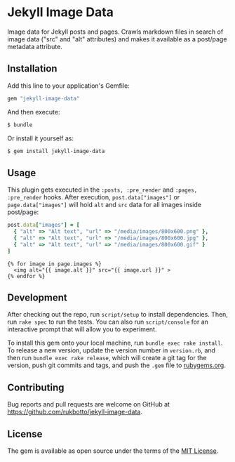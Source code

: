 # Jekyll Image Data

Image data for Jekyll posts and pages. Crawls markdown files in search of image
data ("src" and "alt" attributes) and makes it available as a post/page
metadata attribute.

## Installation

Add this line to your application's Gemfile:

```ruby
gem "jekyll-image-data"
```

And then execute:

```sh
$ bundle
```

Or install it yourself as:

```sh
$ gem install jekyll-image-data
```

## Usage

This plugin gets executed in the `:posts, :pre_render` and `:pages,
:pre_render` hooks. After execution, `post.data["images"]` or
`page.data["images"]` will hold `alt` and `src` data for all images inside
post/page:

```ruby
post.data["images"] = [
  { "alt" => "Alt text", "url" => "/media/images/800x600.png" },
  { "alt" => "Alt text", "url" => "/media/images/800x600.jpg" },
  { "alt" => "Alt text", "url" => "/media/images/800x600.gif" }
]
```

```liquid
{% for image in page.images %}
  <img alt="{{ image.alt }}" src="{{ image.url }}" >
{% endfor %}
```

## Development

After checking out the repo, run `script/setup` to install dependencies. Then,
run `rake spec` to run the tests. You can also run `script/console` for an
interactive prompt that will allow you to experiment.

To install this gem onto your local machine, run `bundle exec rake install`. To
release a new version, update the version number in `version.rb`, and then run
`bundle exec rake release`, which will create a git tag for the version, push
git commits and tags, and push the `.gem` file to
[rubygems.org](https://rubygems.org).

## Contributing

Bug reports and pull requests are welcome on GitHub at
https://github.com/rukbotto/jekyll-image-data.

## License

The gem is available as open source under the terms of the [MIT
License](http://opensource.org/licenses/MIT).
